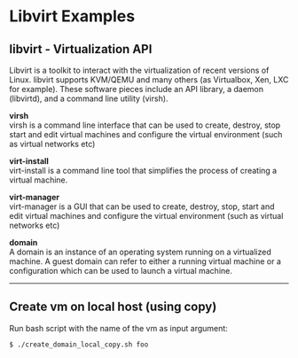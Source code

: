 # Libvirt Examples
## libvirt - Virtualization API
Libvirt is a toolkit to interact with the virtualization of recent versions of Linux. libvirt supports KVM/QEMU and many others (as Virtualbox, Xen, LXC for example). These software pieces include an API library, a daemon (libvirtd), and a command line utility (virsh).
 
**virsh**  
virsh is a command line interface that can be used to create, destroy, stop start and edit virtual machines and configure the virtual environment (such as virtual networks etc)
 
**virt-install**  
virt-install is a command line tool that simplifies the process of creating a virtual machine.
 
**virt-manager**  
virt-manager is a GUI that can be used to create, destroy, stop, start and edit virtual machines and configure the virtual environment (such as virtual networks etc)

**domain**  
A domain is an instance of an operating system running on a virtualized machine. A guest domain can refer to either a running virtual machine or a configuration which can be used to launch a virtual machine.
 
---

## Create vm on local host (using copy)
Run bash script with the name of the vm as input argument:
```shell
$ ./create_domain_local_copy.sh foo
```

